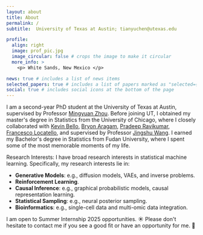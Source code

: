 ```yaml
---
layout: about
title: About
permalink: /
subtitle:  University of Texas at Austin; tianyuchen@utexas.edu

profile:
  align: right
  image: prof_pic.jpg
  image_circular: false # crops the image to make it circular
  more_info: >
    <p> White Sands, New Mexico </p>

news: true # includes a list of news items
selected_papers: true # includes a list of papers marked as "selected={true}"
social: true # includes social icons at the bottom of the page
---
```


I am a second-year PhD student at the University of Texas at Austin, 
supervised by Professor [Mingyuan Zhou](https://mingyuanzhou.github.io/). 
Before joining UT, I obtained my master's degree in Statistics from the University of Chicago, 
where I closely collaborated with [Kevin Bello](https://kevinsbello.github.io/), 
[Bryon Aragam](https://www.bryonaragam.com/), [Pradeep Ravikumar](https://www.cs.cmu.edu/~pradeepr/), 
 [Francesco Locatello](https://www.francescolocatello.com/), 
and supervised by Professor [Jingshu Wang](https://jingshuw.org/). 
I earned my Bachelor's degree in Statistics from Fudan University, 
where I spent some of the most memorable moments of my life.


Research Interests: I have broad research interests in statistical machine learning. 
Specifically, my research interests lie in:

- **Generative Models**: e.g., diffusion models, VAEs, and inverse problems.
- **Reinforcement Learning**.
- **Causal Inference**: e.g., graphical probabilistic models, causal representation learning.
- **Statistical Sampling**: e.g., neural posterior sampling.
- **Bioinformatics**: e.g., single-cell data and multi-omic data integration.

I am open to Summer Internship 2025 opportunities. ☀️ Please don't hesitate to contact me if you see a good fit or have an opportunity for me. 📧
